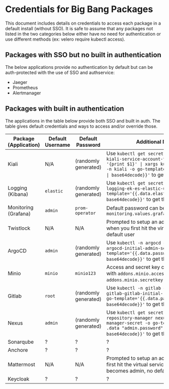 # Credentials for Big Bang Packages

This document includes details on credentials to access each package in a default install (without SSO). It is safe to assume that any packages not listed in the two categories below either have no need for authentication or use different methods (ex: velero require kubectl access).

## Packages with SSO but no built in authentication

The below applications provide no authentication by default but can be auth-protected with the use of SSO and authservice:

- Jaeger
- Prometheus
- Alertmanager

## Packages with built in authentication

The applications in the table below provide both SSO and built in auth. The table gives default credentials and ways to access and/or override those.

| Package (Application) | Default Username | Default Password | Additional Notes |
| --------------------- | ---------------- | ---------------- | ---------------- |
| Kiali | N/A | (randomly generated) | Use `kubectl get secret -n kiali \| grep kiali-service-account-token \| awk '{print $1}' \| xargs kubectl get secret -n kiali -o go-template='{{.data.token \| base64decode}}'` to get the token |
| Logging (Kibana) | `elastic` | (randomly generated) | Use `kubectl get secrets -n logging logging-ek-es-elastic-user -o go-template='{{.data.elastic \| base64decode}}'` to get the password |
| Monitoring (Grafana) | `admin` | `prom-operator` | Default password can be overridden with `monitoring.values.grafana.adminPassword` |
| Twistlock | N/A | N/A | Prompted to setup an admin account when you first hit the virtual service, no default user |
| ArgoCD | `admin` | (randomly generated) | Use `kubectl -n argocd get secret argocd-initial-admin-secret -o go-template='{{.data.password \| base64decode}}'` to get the password |
| Minio | `minio` | `minio123` | Access and secret key can be overridden with `addons.minio.accesskey` and `addons.minio.secretkey` respectively |
| Gitlab | `root` | (randomly generated) | Use `kubectl -n gitlab get secret gitlab-gitlab-initial-root-password -o go-template='{{.data.password \| base64decode}}'` to get the password |
| Nexus | `admin` | (randomly generated) | Use `kubectl get secret -n nexus-repository-manager nexus-repository-manager-secret -o go-template='{{index .data "admin.password" \| base64decode}}'` to get the password |
| Sonarqube | ? | ? | ? |
| Anchore | ? | ? | ? |
| Mattermost | N/A | N/A | Prompted to setup an account when you first hit the virtual service - this user becomes admin, no default user |
| Keycloak | ? | ? | ? |
